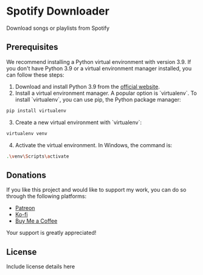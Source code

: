 # Spotify Downloader
Download songs or playlists from Spotify

## Prerequisites

We recommend installing a Python virtual environment with version 3.9. If you don't have Python 3.9 or a virtual environment manager installed, you can follow these steps:

1. Download and install Python 3.9 from the [official website](https://www.python.org/downloads/release/python-390/).
2. Install a virtual environment manager. A popular option is \`virtualenv\`. To install \`virtualenv\`, you can use pip, the Python package manager:

```bash
pip install virtualenv
```

3. Create a new virtual environment with \`virtualenv\`:

```bash
virtualenv venv
```

4. Activate the virtual environment. In Windows, the command is:

```bash
.\venv\Scripts\activate
```

## Donations

If you like this project and would like to support my work, you can do so through the following platforms:

* [Patreon](https://www.patreon.com/user?u=23888929)
* [Ko-fi](https://www.ko-fi.com/your-ko-fi-link)
* [Buy Me a Coffee](https://www.buymeacoffee.com/your-bmca-link)

Your support is greatly appreciated!

## License

Include license details here
